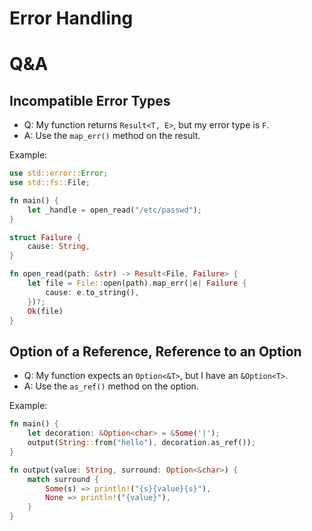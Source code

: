 # Error Handling

# Q&A

## Incompatible Error Types

- Q: My function returns `Result<T, E>`, but my error type is `F`.
- A: Use the `map_err()` method on the result.

Example:

```rust
use std::error::Error;
use std::fs::File;

fn main() {
    let _handle = open_read("/etc/passwd");
}

struct Failure {
    cause: String,
}

fn open_read(path: &str) -> Result<File, Failure> {
    let file = File::open(path).map_err(|e| Failure {
        cause: e.to_string(),
    })?;
    Ok(file)
}
```

## Option of a Reference, Reference to an Option

- Q: My function expects an `Option<&T>`, but I have an `&Option<T>`.
- A: Use the `as_ref()` method on the option.

Example:

```rust
fn main() {
    let decoration: &Option<char> = &Some('|');
    output(String::from("hello"), decoration.as_ref());
}

fn output(value: String, surround: Option<&char>) {
    match surround {
        Some(s) => println!("{s}{value}{s}"),
        None => println!("{value}"),
    }
}
```
